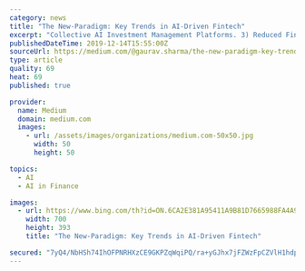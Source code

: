 ```yaml
---
category: news
title: "The New-Paradigm: Key Trends in AI-Driven Fintech"
excerpt: "Collective AI Investment Management Platforms. 3) Reduced Financial Crime, NLP and Compliance Automation: Risk and Compliance functions suffer from massive data load and exhaustive regulatory requirements. Using NLP to understand fintech regulation by local governments can help create context-sensitive policy tests (an unambiguous set of can-do ..."
publishedDateTime: 2019-12-14T15:55:00Z
sourceUrl: https://medium.com/@gaurav.sharma/the-new-paradigm-key-trends-in-ai-driven-fintech-b2d787b5c455
type: article
quality: 69
heat: 69
published: true

provider:
  name: Medium
  domain: medium.com
  images:
    - url: /assets/images/organizations/medium.com-50x50.jpg
      width: 50
      height: 50

topics:
  - AI
  - AI in Finance

images:
  - url: https://www.bing.com/th?id=ON.6CA2E381A95411A9B81D7665988FA4A9
    width: 700
    height: 393
    title: "The New-Paradigm: Key Trends in AI-Driven Fintech"

secured: "7yQ4/NbHSh74IhOFPNRHXzCE9GKPZqWqiPQ/ra+yGJhx7jFZWzFpCZVlH1hdpgRiTc4y98HWjZaoNWpwWazu5fjajGdo8qMi3bjHyFZuU1jz30t2OyggZ6QP2yluA/1m7cojNjJFYH//v9nrLc4ktW+8xOE3tt7Jj5GfV2CfuNXGvm70sZ3VaZficI2vLvUCMVeU5sSxIzqcc8xRCqyUQxbCDcJh+eS1ZrnNXS5IjUZGjc6Els+OZcYa02soInal+8xgnzi+ejCiaLpgooblJg==;3IbOAPvM6Ue6IwTLJQ9k2Q=="
---
```


